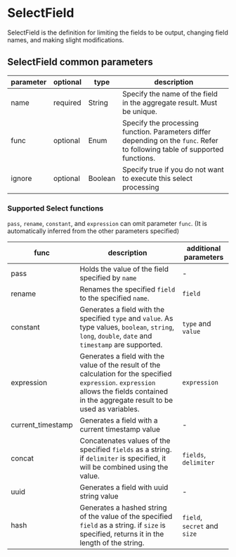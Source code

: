 # SelectField

SelectField is the definition for limiting the fields to be output, changing field names, and making slight modifications.

## SelectField common parameters

| parameter | optional | type    | description                                                                                                                  |
|-----------|----------|---------|------------------------------------------------------------------------------------------------------------------------------|
| name      | required | String  | Specify the name of the field in the aggregate result. Must be unique.                                                       |
| func      | optional | Enum    | Specify the processing function. Parameters differ depending on the `func`. Refer to following table of supported functions. |
| ignore    | optional | Boolean | Specify true if you do not want to execute this select processing                                                            |

### Supported Select functions

`pass`, `rename`, `constant`, and `expression` can omit parameter `func`.
(It is automatically inferred from the other parameters specified)

| func              | description                                                                                                                                                                                 | additional parameters        |
|-------------------|---------------------------------------------------------------------------------------------------------------------------------------------------------------------------------------------|------------------------------|
| pass              | Holds the value of the field specified by `name`                                                                                                                                            | -                            |
| rename            | Renames the specified `field` to the specified `name`.                                                                                                                                      | `field`                      |
| constant          | Generates a field with the specified `type` and `value`. As type values, `boolean`, `string`, `long`, `double`, `date` and `timestamp` are supported.                                       | `type` and `value`           |
| expression        | Generates a field with the value of the result of the calculation for the specified `expression`. `expression` allows the fields contained in the aggregate result to be used as variables. | `expression`                 |
| current_timestamp | Generates a field with a current timestamp value                                                                                                                                            | -                            |
| concat            | Concatenates values of the specified `fields` as a string. if `delimiter` is specified, it will be combined using the value.                                                                | `fields`, `delimiter`        |
| uuid              | Generates a field with uuid string value                                                                                                                                                    | -                            |
| hash              | Generates a hashed string of the value of the specified `field` as a string. if `size` is specified, returns it in the length of the string.                                                | `field`, `secret` and `size` |

